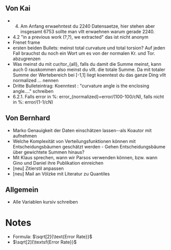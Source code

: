 ## Von Kai

- 4. Am Anfang erwaehntest du 2240 Datensaetze, hier stehen aber  insgesamt 6753 sollte man vllt erwaehnen warum gerade 2240.
- 4.2 "in a previous work (?,?), we extracted" das ist nicht anonym
- Frenet frame 
- ersten beiden Bullets: meinst total curvature und total torsion? Auf jeden Fall brauchst du noch ein Wort um es von der normalen Kr. und Tor. abzugrenzen
- Was meinst du mit cur/tor_{all}, falls du damit die Summe meinst, kann auch 0 rauskommen also meinst du vllt. die totale Summe. Da mit totaler Summe der Wertebereich bei [-1,1] liegt koenntest du das ganze Ding vllt normalized ... nennen
- Dritte Bulleteintrag: Koenntest : "curvature angle is the enclosing angle...." schreiben
- 6.2.1. Falls error in %: error_{normalized}=error/(100-100/cN), falls nicht in %: error/(1-1/cN)

## Von Bernhard

- Marko Genauigkeit der Daten einschätzen lassen--als Koautor mit aufnehmen
- Welche Komplexität von Verteilungsfunktionen können mit Entscheidungsbäumen geschätzt werden - Gehen Entscheidungsbäume über gewichtete Summen hinaus?
- Mit Klaus sprechen, wann wir Parsos verwenden können, bzw. wann Gino und Daniel ihre Publikation einreichen
- [neu] Zitierstil anpassen
- [neu] Mail an Völzke mit Literatur zu Quantiles

## Allgemein

- Alle Variablen kursiv schreiben

# Notes
- Formula: $\sqrt[2]{\text{Error Rate}}$
- $\sqrt[2]{\textsf{Error Rate}}$